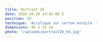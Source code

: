 ```yaml
---
title: Portrait 26
date: 2016-10-20 14:45:00 Z
position: 19
technique: 'Acrylique sur carton entoilé  '
dimensions: 46 x 33 cm
photo: "/uploads/portrait26_hd.jpg"
---
```


